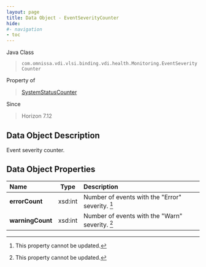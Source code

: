 ```yaml
---
layout: page
title: Data Object - EventSeverityCounter
hide:
#- navigation
- toc
---
```






Java Class
> `com.omnissa.vdi.vlsi.binding.vdi.health.Monitoring.EventSeverityCounter`

Property of
> [SystemStatusCounter](vdi.health.Monitoring.SystemStatusCounter.md#field_detail)

Since
> Horizon 7.12


## Data Object Description

Event severity counter.

## Data Object Properties

 Name | Type | Description
:---|:---:|:---
**errorCount**|  xsd:int|  Number of events with the "Error" severity. [^2]
**warningCount**|  xsd:int|  Number of events with the "Warn" severity. [^2]
 


 


[^2]: This property cannot be updated.